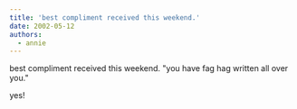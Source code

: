 ```yaml
---
title: 'best compliment received this weekend.'
date: 2002-05-12
authors:
  - annie
---
```


best compliment received this weekend.
"you have fag hag written all over you."

yes!
